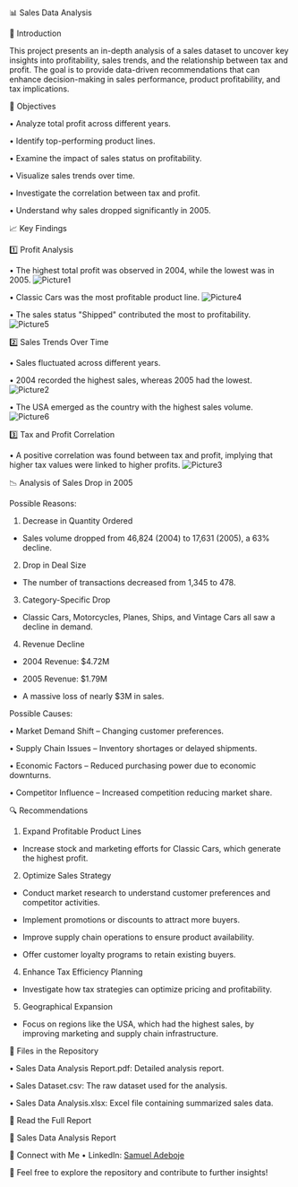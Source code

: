 📊 Sales Data Analysis

📝 Introduction

This project presents an in-depth analysis of a sales dataset to uncover key insights into profitability, sales trends, and the relationship between tax and profit. The goal is to provide data-driven recommendations that can enhance decision-making in sales performance, product profitability, and tax implications.


📌 Objectives

•	Analyze total profit across different years.

•	Identify top-performing product lines.

•	Examine the impact of sales status on profitability.

•	Visualize sales trends over time.

•	Investigate the correlation between tax and profit.

•	Understand why sales dropped significantly in 2005.



📈 Key Findings

1️⃣ Profit Analysis

•	The highest total profit was observed in 2004, while the lowest was in 2005.
 ![Picture1](https://github.com/user-attachments/assets/a135a58c-8876-4c7b-9355-65604478d5cf)

•	Classic Cars was the most profitable product line.
![Picture4](https://github.com/user-attachments/assets/d2e55f1d-7176-4205-bb6f-f560373f3f15)
 
•	The sales status "Shipped" contributed the most to profitability.
![Picture5](https://github.com/user-attachments/assets/ef6ab8b2-8837-4113-88ed-3d4a49c0d138)


2️⃣ Sales Trends Over Time

•	Sales fluctuated across different years.

•	2004 recorded the highest sales, whereas 2005 had the lowest.
![Picture2](https://github.com/user-attachments/assets/5451ea70-b04c-44c8-95ed-47f562c93322)

•	The USA emerged as the country with the highest sales volume.
 ![Picture6](https://github.com/user-attachments/assets/7b4ea8ae-fc5b-49a9-9a7e-644b99afe457)


3️⃣ Tax and Profit Correlation

•	A positive correlation was found between tax and profit, implying that higher tax values were linked to higher profits.
![Picture3](https://github.com/user-attachments/assets/d7b67c29-5887-4a28-b00f-de2dd5c98e6e)


 
📉 Analysis of Sales Drop in 2005

Possible Reasons:

1.	Decrease in Quantity Ordered 

-	Sales volume dropped from 46,824 (2004) to 17,631 (2005), a 63% decline.
2.	Drop in Deal Size 

-	The number of transactions decreased from 1,345 to 478.
3.	Category-Specific Drop 

-	Classic Cars, Motorcycles, Planes, Ships, and Vintage Cars all saw a decline in demand.
4.	Revenue Decline 

-	2004 Revenue: $4.72M

-	2005 Revenue: $1.79M

-	A massive loss of nearly $3M in sales.

Possible Causes:

•	Market Demand Shift – Changing customer preferences.

•	Supply Chain Issues – Inventory shortages or delayed shipments.

•	Economic Factors – Reduced purchasing power due to economic downturns.

•	Competitor Influence – Increased competition reducing market share.

🔍 Recommendations

1.	Expand Profitable Product Lines 

-	Increase stock and marketing efforts for Classic Cars, which generate the highest profit.
  
2.	Optimize Sales Strategy 

-	Conduct market research to understand customer preferences and competitor activities.

-	Implement promotions or discounts to attract more buyers.

-	Improve supply chain operations to ensure product availability.

-	Offer customer loyalty programs to retain existing buyers.

4.	Enhance Tax Efficiency Planning 

-	Investigate how tax strategies can optimize pricing and profitability.

5.	Geographical Expansion 
-	Focus on regions like the USA, which had the highest sales, by improving marketing and supply chain infrastructure.


📂 Files in the Repository

•	Sales Data Analysis Report.pdf: Detailed analysis report.

•	Sales Dataset.csv: The raw dataset used for the analysis.

•	Sales Data Analysis.xlsx: Excel file containing summarized sales data.


📄 Read the Full Report

🔗 Sales Data Analysis Report 

🔗 Connect with Me
•	LinkedIn: [Samuel Adeboje](https://www.linkedin.com/in/samuel-adeboje-368320330/)

🚀 Feel free to explore the repository and contribute to further insights!

